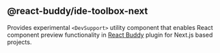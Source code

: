 ## @react-buddy/ide-toolbox-next 

Provides experimental `<DevSupport>` utility component that enables React component 
preview functionality in [React Buddy](https://plugins.jetbrains.com/plugin/17467-react-buddy) plugin for Next.js based projects. 